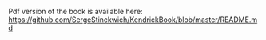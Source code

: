 Pdf version of the book is available here: https://github.com/SergeStinckwich/KendrickBook/blob/master/README.md
